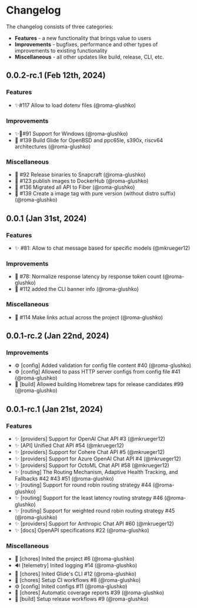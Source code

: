 # Changelog

The changelog consists of three categories:
- **Features** - a new functionality that brings value to users
- **Improvements** - bugfixes, performance and other types of improvements to existing functionality
- **Miscellaneous** - all other updates like build, release, CLI, etc.

## 0.0.2-rc.1 (Feb 12th, 2024)

### Features

- ✨#117 Allow to load dotenv files (@roma-glushko)

### Improvements

- ✨👷#91 Support for Windows (@roma-glushko)
- 👷 #139 Build Glide for OpenBSD and ppc65le, s390x, riscv64 architectures (@roma-glushko)

### Miscellaneous

- 👷 #92 Release binaries to Snapcraft (@roma-glushko)
- 👷 #123 publish images to DockerHub (@roma-glushko)
- 🔧 #136 Migrated all API to Fiber (@roma-glushko)
- 👷 #139 Create a image tag with pure version (without distro suffix) (@roma-glushko)

## 0.0.1 (Jan 31st, 2024)

### Features

- ✨ #81: Allow to chat message based for specific models (@mkrueger12)

### Improvements

- 🔧 #78: Normalize response latency by response token count (@roma-glushko)
- 📝 #112 added the CLI banner info (@roma-glushko)

### Miscellaneous

- 📝 #114 Make links actual across the project (@roma-glushko)

## 0.0.1-rc.2 (Jan 22nd, 2024)

### Improvements

- ⚙️ [config] Added validation for config file content #40 (@roma-glushko)
- ⚙️ [config] Allowed to pass HTTP server configs from config file #41 (@roma-glushko)
- 👷 [build] Allowed building Homebrew taps for release candidates #99 (@roma-glushko)

## 0.0.1-rc.1 (Jan 21st, 2024)

### Features
- ✨ [providers] Support for OpenAI Chat API #3 (@mkrueger12)
- ✨ [API] Unified Chat API #54 (@mkrueger12)
- ✨ [providers] Support for Cohere Chat API #5 (@mkrueger12)
- ✨ [providers] Support for Azure OpenAI Chat API #4 (@mkrueger12)
- ✨ [providers] Support for OctoML Chat API #58 (@mkrueger12)
- ✨ [routing] The Routing Mechanism, Adaptive Health Tracking, and Fallbacks #42 #43 #51 (@roma-glushko)
- ✨ [routing] Support for round robin routing strategy #44 (@roma-glushko)
- ✨ [routing] Support for the least latency routing strategy #46 (@roma-glushko)
- ✨ [routing] Support for weighted round robin routing strategy #45 (@roma-glushko)
- ✨ [providers] Support for Anthropic Chat API #60 (@mkrueger12)
- ✨ [docs] OpenAPI specifications #22 (@roma-glushko)

### Miscellaneous

- 🔧 [chores] Inited the project #6 (@roma-glushko)
- 🔊 [telemetry] Inited logging  #14 (@roma-glushko)
- 🔧 [chores] Inited Glide's CLI #12 (@roma-glushko)
- 👷 [chores] Setup CI workflows #8 (@roma-glushko)
- ⚙️ [config] Inited configs #11 (@roma-glushko)
-  🔧 [chores] Automatic coverage reports #39 (@roma-glushko)
- 👷 [build] Setup release workflows #9 (@roma-glushko)
